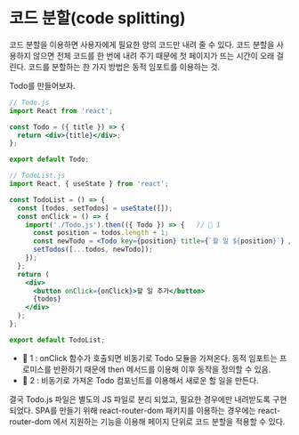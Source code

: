 # 코드 분할(code splitting)

코드 분할을 이용하면 사용자에게 필요한 양의 코드만 내려 줄 수 있다. 코드 분할을 사용하지 않으면 전체 코드를 한 번에 내려 주기 때문에 첫 페이지가 뜨는 시간이 오래 걸린다. 코드를 분할하는 한 가지 방법은 동적 임포트를 이용하는 것.

Todo를 만들어보자.

```jsx
// Todo.js
import React from 'react';

const Todo = ({ title }) => {
  return <div>{title}</div>;
};

export default Todo;
```

```jsx
// TodoList.js
import React, { useState } from 'react';

const TodoList = () => {
  const [todos, setTodos] = useState([]);
  const onClick = () => {
    import('./Todo.js').then(({ Todo }) => {   // 📌 1
      const position = todos.length + 1;
      const newTodo = <Todo key={position} title={`할 일 ${position}`} />;      // 📌 2
      setTodos([...todos, newTodo]);
    });
  };
  return (
    <div>
      <button onClick={onClick}>할 일 추가</button>
      {todos}
    </div>
  );
};

export default TodoList;
```

- 📌 1 : onClick 함수가 호출되면 비동기로 Todo 모듈을 가져온다. 동적 임포트는 프로미스를 반환하기 때문에 then 메서드를 이용해 이후 동작을 정의할 수 있음.
- 📌 2 : 비동기로 가져온 Todo 컴포넌트를 이용해서 새로운 할 일을 만든다.

결국 Todo.js 파일은 별도의 JS 파일로 분리 되었고, 필요한 경우에만 내려받도록 구현되었다. SPA를 만들기 위해 react-router-dom 패키지를 이용하는 경우에는 react-router-dom 에서 지원하는 기능을 이용해 페이지 단위로 코드 분할을 적용할 수 있다.